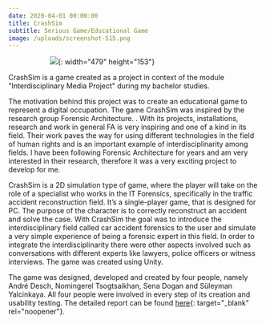 ```yaml
---
date: 2020-04-01 00:00:00
title: CrashSim
subtitle: Serious Game/Educational Game
image: /uploads/screenshot-515.png
---
```

&nbsp; &nbsp; &nbsp; &nbsp; &nbsp; &nbsp; &nbsp; &nbsp; &nbsp; &nbsp; &nbsp;![](/uploads/screenshot-515-1.png){: width="479" height="153"}

CrashSim is a game created as a project in context of the module "Interdisciplinary Media Project" during my bachelor studies.&nbsp;

The motivation behind this project was to create an educational game to represent a digital occupation. The game CrashSim was inspired by the research group Forensic Architecture. . With its projects, installations, research and work in general FA is very inspiring and one of a kind in its field. Their work paves the way for using different technologies in the field of human rights and is an important example of interdisciplinarity among fields. I have been following Forensic Architecture for years and am very interested in their research, therefore it was a very exciting project to develop for me.&nbsp;

CrashSim is a 2D simulation type of game, where the player will take on the role of a specialist who works in the IT Forensics, specifically in the traffic accident reconstruction field. It’s a single-player game, that is designed for PC. The purpose of the character is to correctly reconstruct an accident and solve the case. With CrashSim the goal was to introduce the interdisciplinary field called car accident forensics to the user and simulate a very simple experience of being a forensic expert in this field. In order to integrate the interdisciplinarity there were other aspects involved such as conversations with different experts like lawyers, police officers or witness interviews. The game was created using Unity.



The game was designed, developed and created by four people, namely André Desch, Nomingerel Tsogtsaikhan, Sena Dogan and Süleyman Yalcinkaya. All four people were involved in every step of its creation and usability testing. The detailed report can be found [here](https://docs.google.com/document/d/1A1-CC3SFgTppkqKm0xnZhdnuPmvPI_wGHDdImM9ioW8/edit#){: target="_blank" rel="noopener"}.